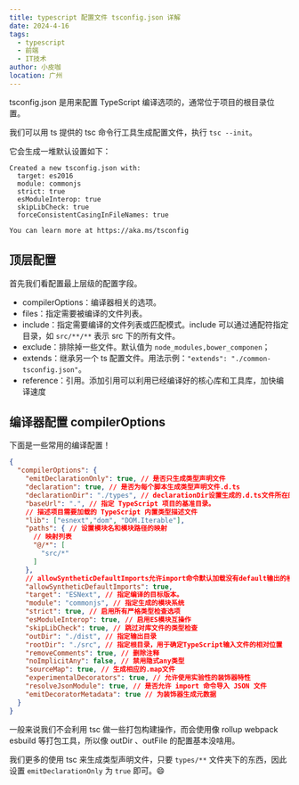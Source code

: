 ```yaml
---
title: typescript 配置文件 tsconfig.json 详解
date: 2024-4-16
tags:
  - typescript
  - 前端
  - IT技术
author: 小皮咖
location: 广州
---
```


tsconfig.json 是用来配置 TypeScript 编译选项的，通常位于项目的根目录位置。

我们可以用 ts 提供的 tsc 命令行工具生成配置文件，执行 `tsc --init`。

它会生成一堆默认设置如下：

```
Created a new tsconfig.json with:
  target: es2016
  module: commonjs
  strict: true
  esModuleInterop: true
  skipLibCheck: true
  forceConsistentCasingInFileNames: true

You can learn more at https://aka.ms/tsconfig
```

<!-- more -->

<tongji/>

## 顶层配置

首先我们看配置最上层级的配置字段。

- compilerOptions：编译器相关的选项。
- files：指定需要被编译的文件列表。
- include：指定需要编译的文件列表或匹配模式。include 可以通过通配符指定目录，如 `src/**/**` 表示 src 下的所有文件。
- exclude：排除掉一些文件。默认值为 `node_modules,bower_componen`；
- extends：继承另一个 ts 配置文件。用法示例：`"extends": "./common-tsconfig.json"`。
- reference：引用。添加引用可以利用已经编译好的核心库和工具库，加快编译速度

## 编译器配置 compilerOptions

下面是一些常用的编译配置！

```json
{
  "compilerOptions": {
    "emitDeclarationOnly": true, // 是否只生成类型声明文件
    "declaration": true, // 是否为每个脚本生成类型声明文件.d.ts
    "declarationDir": "./types", // declarationDir设置生成的.d.ts文件所在的目录
    "baseUrl": ".", // 指定 TypeScript 项目的基准目录。
    // 描述项目需要加载的 TypeScript 内置类型描述文件
    "lib": ["esnext","dom", "DOM.Iterable"], 
    "paths": { // 设置模块名和模块路径的映射
      // 映射列表
      "@/*": [
        "src/*"
      ]
    },
    // allowSyntheticDefaultImports允许import命令默认加载没有default输出的模块。
    "allowSyntheticDefaultImports": true,
    "target": "ESNext", // 指定编译的目标版本。
    "module": "commonjs", // 指定生成的模块系统
    "strict": true, // 启用所有严格类型检查选项
    "esModuleInterop": true, // 启用ES模块互操作
    "skipLibCheck": true, // 跳过对库文件的类型检查
    "outDir": "./dist", // 指定输出目录
    "rootDir": "./src", // 指定根目录，用于确定TypeScript输入文件的相对位置
    "removeComments": true, // 删除注释
    "noImplicitAny": false, // 禁用隐式any类型
    "sourceMap": true, // 生成相应的.map文件
    "experimentalDecorators": true, // 允许使用实验性的装饰器特性
    "resolveJsonModule": true, // 是否允许 import 命令导入 JSON 文件
    "emitDecoratorMetadata": true // 为装饰器生成元数据
  }
}
```

一般来说我们不会利用 tsc 做一些打包构建操作，而会使用像 rollup webpack esbuild 等打包工具，所以像 outDir 、outFile 的配置基本没啥用。

我们更多的使用 tsc 来生成类型声明文件，只要 `types/**` 文件夹下的东西，因此设置 `emitDeclarationOnly` 为 `true` 即可。😄
<comment/>
